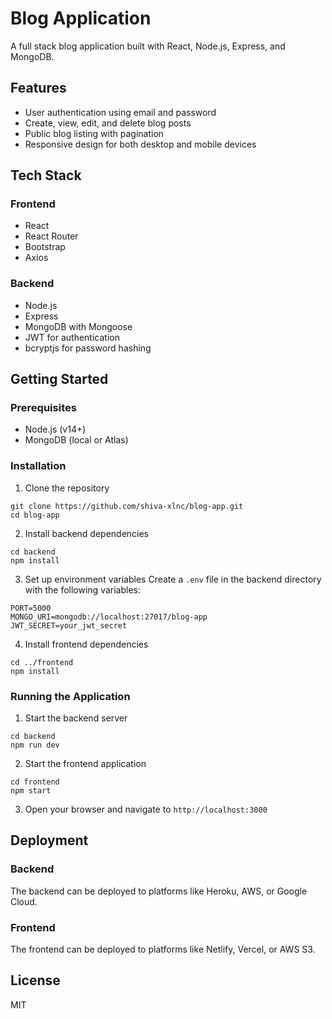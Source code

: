 # Blog Application

A full stack blog application built with React, Node.js, Express, and MongoDB.

## Features

- User authentication using email and password
- Create, view, edit, and delete blog posts
- Public blog listing with pagination
- Responsive design for both desktop and mobile devices

## Tech Stack

### Frontend
- React
- React Router
- Bootstrap
- Axios

### Backend
- Node.js
- Express
- MongoDB with Mongoose
- JWT for authentication
- bcryptjs for password hashing

## Getting Started

### Prerequisites
- Node.js (v14+)
- MongoDB (local or Atlas)

### Installation

1. Clone the repository
```
git clone https://github.com/shiva-xlnc/blog-app.git
cd blog-app
```

2. Install backend dependencies
```
cd backend
npm install
```

3. Set up environment variables
Create a `.env` file in the backend directory with the following variables:
```
PORT=5000
MONGO_URI=mongodb://localhost:27017/blog-app
JWT_SECRET=your_jwt_secret
```

4. Install frontend dependencies
```
cd ../frontend
npm install
```

### Running the Application

1. Start the backend server
```
cd backend
npm run dev
```

2. Start the frontend application
```
cd frontend
npm start
```

3. Open your browser and navigate to `http://localhost:3000`

## Deployment

### Backend
The backend can be deployed to platforms like Heroku, AWS, or Google Cloud.

### Frontend
The frontend can be deployed to platforms like Netlify, Vercel, or AWS S3.

## License
MIT 
